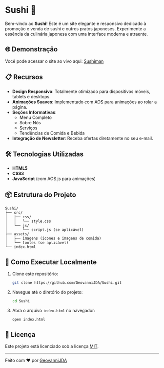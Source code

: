 # Sushi 🍣

Bem-vindo ao **Sushi**! Este é um site elegante e responsivo dedicado à promoção e venda de sushi e outros pratos japoneses. Experimente a essência da culinária japonesa com uma interface moderna e atraente.

## 🌐 Demonstração

Você pode acessar o site ao vivo aqui: [Sushiman](https://sushi-self.vercel.app)

## 📋 Recursos

- **Design Responsivo**: Totalmente otimizado para dispositivos móveis, tablets e desktops.
- **Animações Suaves**: Implementado com [AOS](https://michalsnik.github.io/aos/) para animações ao rolar a página.
- **Seções Informativas**:
  - Menu Completo
  - Sobre Nós
  - Serviços
  - Tendências de Comida e Bebida
- **Integração de Newsletter**: Receba ofertas diretamente no seu e-mail.

## 🛠️ Tecnologias Utilizadas

- **HTML5**
- **CSS3**
- **JavaScript** (com AOS.js para animações)

## 📦 Estrutura do Projeto

```
Sushi/
├── src/
│   ├── css/
│   │   └── style.css
│   └── js/
│       └── script.js (se aplicável)
├── assets/
│   ├── imagens (ícones e imagens de comida)
│   └── fontes (se aplicável)
└── index.html
```

## 🚀 Como Executar Localmente

1. Clone este repositório:
   ```bash
   git clone https://github.com/GeovanniJDA/Sushi.git
   ```
2. Navegue até o diretório do projeto:
   ```bash
   cd Sushi
   ```
3. Abra o arquivo `index.html` no navegador:
   ```bash
   open index.html
   ```

## 📄 Licença

Este projeto está licenciado sob a licença [MIT](LICENSE).

---

Feito com ❤️ por [GeovanniJDA](https://github.com/GeovanniJDA)
